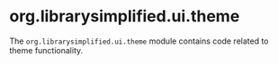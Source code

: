 org.librarysimplified.ui.theme
===

The `org.librarysimplified.ui.theme` module contains code related to
theme functionality.
